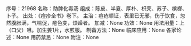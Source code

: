 序号：21968
名称：助脾化毒汤
组成：陈皮、半夏、厚朴、枳壳、苏子、槟榔、卜子。
出处：《痘疹全书》卷下。
主治：痘疮顺证，表里已无邪，伤于饮食，忽然腹胀满，气喘促，疮色变，烦躁者。
加减：None
功效：None
用法用量：上（口父）咀。加生姜1片，水煎服。
制备方法：None
临床应用：None
各家论述：None
用药禁忌：None
附注：None
